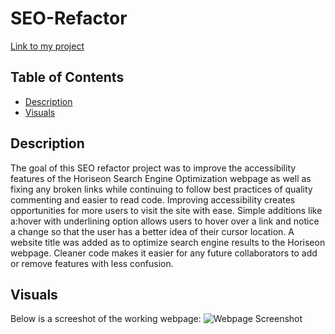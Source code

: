 # SEO-Refactor

[Link to my project](https://kassrojas.github.io/seo-refactor/)

## Table of Contents
- [Description](#description) 
- [Visuals](#visuals)

## Description

The goal of this SEO refactor project was to improve the accessibility features of the Horiseon Search Engine Optimization webpage as well as fixing any broken links while continuing to follow best practices of quality commenting and easier to read code. Improving accessibility creates opportunities for more users to visit the site with ease. Simple additions like a:hover with underlining option allows users to hover over a link and notice a change so that the user has a better idea of their cursor location. A website title was added as to optimize search engine results to the Horiseon webpage. Cleaner code makes it easier for any future collaborators to add or remove features with less confusion. 

## Visuals
Below is a screeshot of the working webpage:
![Webpage Screenshot](assets/images/seoscreenshot.png)